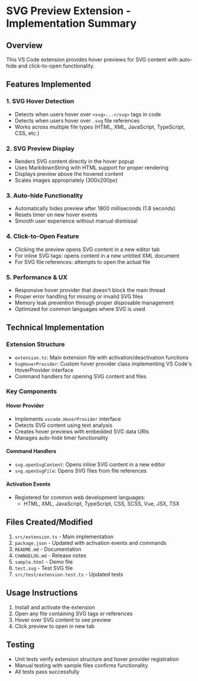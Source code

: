 # SVG Preview Extension - Implementation Summary

## Overview
This VS Code extension provides hover previews for SVG content with auto-hide and click-to-open functionality.

## Features Implemented

### 1. SVG Hover Detection
- Detects when users hover over `<svg>...</svg>` tags in code
- Detects when users hover over `.svg` file references
- Works across multiple file types (HTML, XML, JavaScript, TypeScript, CSS, etc.)

### 2. SVG Preview Display
- Renders SVG content directly in the hover popup
- Uses MarkdownString with HTML support for proper rendering
- Displays preview above the hovered content
- Scales images appropriately (300x200px)

### 3. Auto-hide Functionality
- Automatically hides preview after 1800 milliseconds (1.8 seconds)
- Resets timer on new hover events
- Smooth user experience without manual dismissal

### 4. Click-to-Open Feature
- Clicking the preview opens SVG content in a new editor tab
- For inline SVG tags: opens content in a new untitled XML document
- For SVG file references: attempts to open the actual file

### 5. Performance & UX
- Responsive hover provider that doesn't block the main thread
- Proper error handling for missing or invalid SVG files
- Memory leak prevention through proper disposable management
- Optimized for common languages where SVG is used

## Technical Implementation

### Extension Structure
- `extension.ts`: Main extension file with activation/deactivation functions
- `SvgHoverProvider`: Custom hover provider class implementing VS Code's HoverProvider interface
- Command handlers for opening SVG content and files

### Key Components

#### Hover Provider
- Implements `vscode.HoverProvider` interface
- Detects SVG content using text analysis
- Creates hover previews with embedded SVG data URIs
- Manages auto-hide timer functionality

#### Command Handlers
- `svg.openSvgContent`: Opens inline SVG content in a new editor
- `svg.openSvgFile`: Opens SVG files from file references

#### Activation Events
- Registered for common web development languages:
  - HTML, XML, JavaScript, TypeScript, CSS, SCSS, Vue, JSX, TSX

## Files Created/Modified

1. `src/extension.ts` - Main implementation
2. `package.json` - Updated with activation events and commands
3. `README.md` - Documentation
4. `CHANGELOG.md` - Release notes
5. `sample.html` - Demo file
6. `test.svg` - Test SVG file
7. `src/test/extension.test.ts` - Updated tests

## Usage Instructions

1. Install and activate the extension
2. Open any file containing SVG tags or references
3. Hover over SVG content to see preview
4. Click preview to open in new tab

## Testing

- Unit tests verify extension structure and hover provider registration
- Manual testing with sample files confirms functionality
- All tests pass successfully